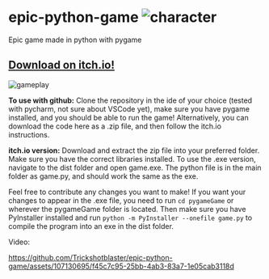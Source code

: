 # epic-python-game ![character](https://github.com/Trickshotblaster/epic-python-game/assets/107130695/335eddf1-ad8c-438a-bccc-7ec5f642c9fa)
Epic game made in python with pygame
<h2>
<a href="https://trickshotblaster.itch.io/epic-python-game">Download on itch.io!</a>
</h2>



![gameplay](https://github.com/Trickshotblaster/epic-python-game/assets/107130695/7725624d-e04b-4ed5-aae4-55e505f622d1)

**To use with github:**
Clone the repository in the ide of your choice (tested with pycharm, not sure about VSCode yet), make sure you have pygame installed, and you should be able to run the game! Alternatively, you can download the code here as a .zip file, and then follow the itch.io instructions.

**itch.io version:**
Download and extract the zip file into your preferred folder. Make sure you have the correct libraries installed. To use the .exe version, navigate to the dist folder and open game.exe. The python file is in the main folder as game.py, and should work the same as the exe.

Feel free to contribute any changes you want to make! If you want your changes to appear in the .exe file, you need to run `cd pygameGame` or wherever the pygameGame folder is located. Then make sure you have PyInstaller installed and run `python -m PyInstaller --onefile game.py` to compile the program into an exe in the dist folder.

Video:

https://github.com/Trickshotblaster/epic-python-game/assets/107130695/f45c7c95-25bb-4ab3-83a7-1e05cab3118d


